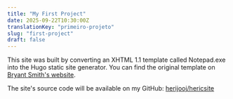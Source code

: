 ```yaml
---
title: "My First Project"
date: 2025-09-22T10:30:00Z
translationKey: "primeiro-projeto"
slug: "first-project"
draft: false
---
```


This site was built by converting an XHTML 1.1 template called Notepad.exe into the Hugo static site generator. You can find the original template on [Bryant Smith's website](http://www.bryantsmith.com/template/notepad/).

The site's source code will be available on my GitHub: [herijooj/hericsite](https://github.com/herijooj/hericsite)
